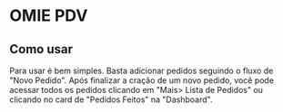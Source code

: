 # OMIE PDV

## Como usar

Para usar é bem simples. Basta adicionar pedidos seguindo o fluxo de "Novo Pedido".
Após finalizar a cração de um novo pedido, você pode acessar todos os pedidos clicando em "Mais>
Lista de Pedidos"
ou clicando no card de "Pedidos Feitos" na "Dashboard".
